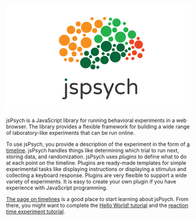 #

![jsPsych](img/jspsych-logo.jpg)

jsPsych is a JavaScript library for running behavioral experiments in a web browser. The library provides a flexible framework for building a wide range of laboratory-like experiments that can be run online.

To use jsPsych, you provide a description of the experiment in the form of [a timeline](features/timeline.md). jsPsych handles things like determining which trial to run next, storing data, and randomization. jsPsych uses *plugins* to define what to do at each point on the timeline. Plugins are ready-made templates for simple experimental tasks like displaying instructions or displaying a stimulus and collecting a keyboard response. Plugins are very flexible to support a wide variety of experiments. It is easy to create your own plugin if you have experience with JavaScript programming.

[The page on timelines](features/timeline.md) is a good place to start learning about jsPsych. From there, you might want to complete the [Hello World! tutorial](tutorials/hello-world.md) and the [reaction time experiment tutorial](tutorials/rt-task.md).
